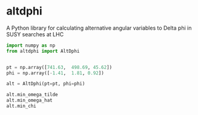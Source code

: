 
# altdphi
A Python library for calculating alternative angular variables to
Delta phi in SUSY searches at LHC

```python
import numpy as np
from altdphi import AltDphi


pt = np.array([741.63,  498.69, 45.62])
phi = np.array([-1.41,  1.81, 0.92])

alt = AltDphi(pt=pt, phi=phi)

alt.min_omega_tilde
alt.min_omega_hat
alt.min_chi
```
